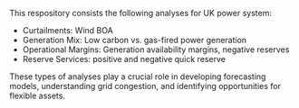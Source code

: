 This respository consists the following analyses for UK power system:
- Curtailments: Wind BOA
- Generation Mix: Low carbon vs. gas-fired power generation
- Operational Margins: Generation availability margins, negative reserves
- Reserve Services: positive and negative quick reserve

These types of analyses play a crucial role in developing forecasting models, understanding grid congestion, and identifying opportunities for flexible assets.
